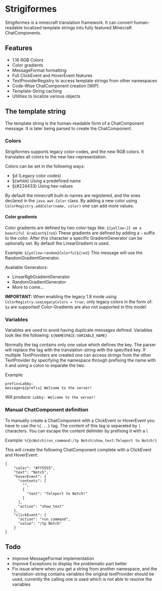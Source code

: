 # Strigiformes 
Strigiformes is a minecraft translation framework. It can convert human-readable localized template strings into fully featured Minecraft ChatComponents.

## Features
- 1.16 RGB Colors
- Color gradients
- MessageFormat formatting
- Full ClickEvent and HoverEvent features
- TextProviderRegistry to access template strings from other namespaces
- Code-Wise ChatComponent creation [WIP]
- Template-String caching
- Utilities to localize various objects

## The template string
The template string is the human-readable form of a ChatComponent message. It is later being parsed to create the ChatComponent.
### Colors
Strigiformes supports legacy color-codes, and the new RGB colors. It translates all colors to the new hex-representation.

Colors can be set in the following ways:
- §d            (Legacy color codes)
- §{white}      Using a predefined name
- §{#224433}    Using hex-values

By default the minecraft built-in names are registered, and the ones declared in the ``java.awt.Color`` class. By adding a new color using ``ColorRegistry.addColor(name, color)`` one can add more values.

#### Color gradients
Color gradients are defined by two color-tags like: 
``§{yellow~}I am a beautiful Gradient§{red}``
These gradients are defined by adding a ``~`` suffix to the color. After this character a specific GradientGenerator can be optionally set. By default the LinearGradient is used.

Example: ``§{yellow~random}Colorful§{red}`` This message will use the RandomGradientGenerator.

Available Generators:
- LinearRgbGradientGenerator
- RandomGradientGenerator
- More to come...


**IMPORTANT:** When enabling the legacy 1.8 mode using ``ColorRegistry.useLegacyColors = true;`` only legacy colors in the form of: `§a` are supported! 
Color-Gradients are also not supported in this mode!

### Variables
Variables are used to avoid having duplicate messages defined. Variables look like the following: `${NAMESPACE:VARIABLE_NAME}`

Normally the tag contains only one value which defines the key. The parser will replace the tag with the translation-string with the specified key.
If multiple TextProviders are created one can access strings from the other TextProvider by specifying the namespace through prefixing the name with it and using a colon to separate the two.

Example:

    prefix=Lobby:
    message=${prefix} Welcome to the server!   

Will produce: ``Lobby: Welcome to the server!``

### Manual ChatComponent definition
To manually create a ChatComponent with a ClickEvent or HoverEvent you have to use the `%{...}` tag.
The content of this tag is separated by `|` characters. You can escape the content delimiter by prefixing it with a \

Example: ``%{§cNotch|run_command:/tp Notch|show_text:Teleport to Notch!}``

This will create the following ChatComponent complete with a ClickEvent and HoverEvent:

    {
        "color": "#ff5555",
        "text": "Notch",
        "hoverEvent": {
          "contents": [
            "",
            {
              "text": "Teleport to Notch!"
            }
          ],
          "action": "show_text"
        },
        "clickEvent": {
          "action": "run_command",
          "value": "/tp Notch"
        }
    }
   
## Todo
- Improve MessageFormat implementation
- Improve Exceptions to display the problematic part better
- Fix issue where when you get a string from another namespace, and the translation-string 
  contains variables the original textProvider should be used, currently the calling one is 
  used which is not able to resolve the variables